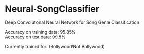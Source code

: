 # Neural-SongClassifier
Deep Convolutional Neural Network for Song Genre Classification

 Accuracy on training data: 95.85% <br />
 Accuracy on test data: 99.5%

Currently trained for:
(Bollywood/Not Bollywood) 
